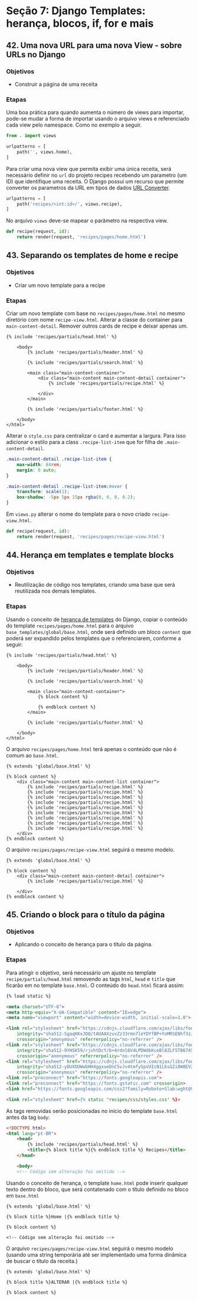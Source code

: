 # Seção 7: Django Templates: herança, blocos, if, for e mais

## 42. Uma nova URL para uma nova View - sobre URLs no Django

### Objetivos

* Construir a página de uma receita

### Etapas

Uma boa prática para quando aumenta o número de views para importar, pode-se mudar a forma de importar usando o arquivo views e referenciado cada view pelo namespace. Como no exemplo a seguir.

```Python
from . import views

urlpatterns = [
    path('', views.home),
]
```

Para criar uma nova view que permita exibir uma única receita, será necessário definir no `url` do projeto recipes recebendo um parametro (um ID) que identifique uma receita. O Django possui um recurso que permite converter os parametros da URL em tipos de dados [URL Converter](https://docs.djangoproject.com/pt-br/3.2/topics/http/urls/#path-converters).

```Python
urlpatterns = [
    path('recipes/<int:id>/', views.recipe),
]
```

No arquivo `views` deve-se mapear o parâmetro na respectiva view.

```Python
def recipe(request, id):
    return render(request, 'recipes/pages/home.html')
```

## 43. Separando os templates de home e recipe

### Objetivos

* Criar um novo template para a recipe

### Etapas

Criar um novo template com base no `recipes/pages/home.html` no mesmo diretório com nome `recipe-view.html`. Alterar a classe do container para `main-content-detail`. Remover outros cards de recipe e deixar apenas um.

```Django
{% include 'recipes/partials/head.html' %}

    <body>
        {% include 'recipes/partials/header.html' %}

        {% include 'recipes/partials/search.html' %}

        <main class="main-content-container">   
            <div class="main-content main-content-detail container">
                {% include 'recipes/partials/recipe.html' %}

            </div>
        </main>

        {% include 'recipes/partials/footer.html' %}
        
    </body>
</html>
```

Alterar o `style.css` para centralizar o card e aumentar a largura. Para isso adicionar o estilo para a class `.recipe-list-item` que for filha de `.main-content-detail`.

```Css
.main-content-detail .recipe-list-item {
    max-width: 84rem;
    margin: 0 auto;
}

.main-content-detail .recipe-list-item:hover {
    transform: scale(1);
    box-shadow: -5px 5px 15px rgba(0, 0, 0, 0.2);
}
```

Em ```views.py``` alterar o nome do template para o novo criado `recipe-view.html`.

```Python
def recipe(request, id):
    return render(request, 'recipes/pages/recipe-view.html')
```

## 44. Herança em templates e template blocks

### Objetivos

* Reutilização de código nos templates, criando uma base que será reutilizada nos demais templates.

### Etapas

Usando o conceito de [herança de templates](https://docs.djangoproject.com/pt-br/3.2/ref/templates/language/#template-inheritance) do Django, copiar o conteúdo do template `recipes/pages/home.html` para o arquivo `base_templates/global/base.html`, onde será definido um bloco `content` que poderá ser expandido pelos templates que o referenciarem, conforme a seguir:

```Django
{% include 'recipes/partials/head.html' %}

    <body>
        {% include 'recipes/partials/header.html' %}

        {% include 'recipes/partials/search.html' %}

        <main class="main-content-container">
            {% block content %}
            
            {% endblock content %}
        </main>

        {% include 'recipes/partials/footer.html' %}

    </body>
</html>
```

O arquivo `recipes/pages/home.html` terá apenas o conteúdo que não é comum ao `base.html`.

```Django
{% extends 'global/base.html' %}

{% block content %}
    <div class="main-content main-content-list container">
        {% include 'recipes/partials/recipe.html' %}
        {% include 'recipes/partials/recipe.html' %}
        {% include 'recipes/partials/recipe.html' %}
        {% include 'recipes/partials/recipe.html' %}
        {% include 'recipes/partials/recipe.html' %}
        {% include 'recipes/partials/recipe.html' %}
        {% include 'recipes/partials/recipe.html' %}
        {% include 'recipes/partials/recipe.html' %}
        {% include 'recipes/partials/recipe.html' %}
    </div>
{% endblock content %}
```

O arquivo `recipes/pages/recipe-view.html` seguirá o mesmo modelo.

```Django
{% extends 'global/base.html' %}

{% block content %}
    <div class="main-content main-content-detail container">
        {% include 'recipes/partials/recipe.html' %}

    </div>
{% endblock content %}
```

## 45. Criando o block para o título da página

### Objetivos

* Aplicando o conceito de herança para o título da página.

### Etapas

Para atingir o objetivo, será necessário um ajuste no template `recipe/partials/head.html` removendo as tags `html`, `head` e `title` que ficarão em no template `base.html`. O conteúdo do `head.html` ficará assim:

```Html
{% load static %}

<meta charset="UTF-8">
<meta http-equiv="X-UA-Compatible" content="IE=edge">
<meta name="viewport" content="width=device-width, initial-scale=1.0">

<link rel="stylesheet" href="https://cdnjs.cloudflare.com/ajax/libs/font-awesome/6.4.0/css/fontawesome.min.css"
    integrity="sha512-SgaqKKxJDQ/tAUAAXzvxZz33rmn7leYDYfBP+YoMRSENhf3zJyx3SBASt/OfeQwBHA1nxMis7mM3EV/oYT6Fdw=="
    crossorigin="anonymous" referrerpolicy="no-referrer" />
<link rel="stylesheet" href="https://cdnjs.cloudflare.com/ajax/libs/font-awesome/6.4.0/css/brands.min.css"
    integrity="sha512-9YHSK59/rjvhtDcY/b+4rdnl0V4LPDWdkKceBl8ZLF5TB6745ml1AfluEU6dFWqwDw9lPvnauxFgpKvJqp7jiQ=="
    crossorigin="anonymous" referrerpolicy="no-referrer" />
<link rel="stylesheet" href="https://cdnjs.cloudflare.com/ajax/libs/font-awesome/6.4.0/css/solid.min.css"
    integrity="sha512-yDUXOUWwbHH4ggxueDnC5vJv4tmfySpVdIcN1LksGZi8W8EVZv4uKGrQc0pVf66zS7LDhFJM7Zdeow1sw1/8Jw=="
    crossorigin="anonymous" referrerpolicy="no-referrer" />
<link rel="preconnect" href="https://fonts.googleapis.com">
<link rel="preconnect" href="https://fonts.gstatic.com" crossorigin>
<link href="https://fonts.googleapis.com/css2?family=Roboto+Slab:wght@900&display=swap" rel="stylesheet">

<link rel="stylesheet" href={% static 'recipes/css/styles.css' %}>
```

As tags removidas serão posicionadas no início do template `base.html` antes da tag `body`:

```Html
<!DOCTYPE html>
<html lang="pt-BR">
    <head>
        {% include 'recipes/partials/head.html' %}
        <title>{% block title %}{% endblock title %} Recipes</title>
    </head>

    <body>
    <!-- Código sem alteração foi omitido -->
```

Usando o conceito de herança, o template `home.html` pode inserir qualquer texto dentro do bloco, que será contatenado com o título definido no bloco em `base.html`

```Django
{% extends 'global/base.html' %}

{% block title %}Home |{% endblock title %}

{% block content %}

<!-- Código sem alteração foi omitido -->
```

O arquivo `recipes/pages/recipe-view.html` seguirá o mesmo modelo (usando uma string temporária até ser implementado uma forma dinâmica de buscar o título da receita.)

```Django
{% extends 'global/base.html' %}

{% block title %}ALTERAR |{% endblock title %}

{% block content %}
```
